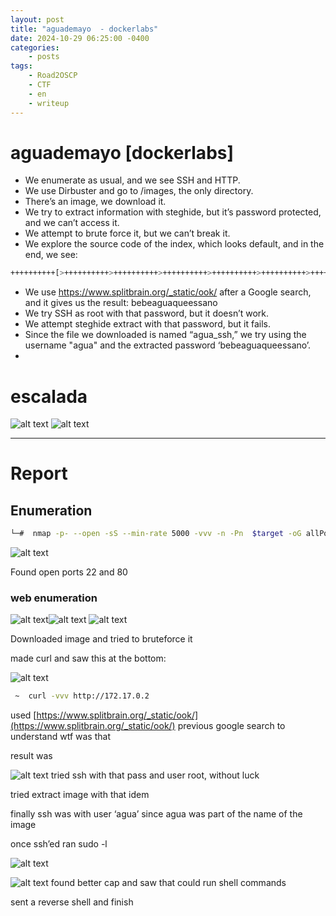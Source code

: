 ```yaml
---
layout: post
title: "aguademayo  - dockerlabs"
date: 2024-10-29 06:25:00 -0400
categories:
    - posts
tags:
    - Road2OSCP
    - CTF
    - en
    - writeup
---
```


# aguademayo [dockerlabs]

- We enumerate as usual, and we see SSH and HTTP.
- We use Dirbuster and go to /images, the only directory.
- There’s an image, we download it.
- We try to extract information with steghide, but it’s password protected, and we can’t access it.
- We attempt to brute force it, but we can’t break it.
- We explore the source code of the index, which looks default, and in the end, we see:


```bash
++++++++++[>++++++++++>++++++++++>++++++++++>++++++++++>++++++++++>++++++++++>++++++++++++>++++++++++>+++++++++++>++++++++++++>++++++++++>++++++++++++>++++++++++>+++++++++++>+++++++++++>+>+<<<<<<<<<<<<<<<<<-]>--.>+.>--.>+.>---.>+++.>---.>---.>+++.>---.>+..>-----..>---.>.>+.>+++.>.

```

- We use https://www.splitbrain.org/_static/ook/ after a Google search, and it gives us the result: bebeaguaqueessano
- We try SSH as root with that password, but it doesn’t work.
- We attempt steghide extract with that password, but it fails.
- Since the file we downloaded is named “agua_ssh,” we try using the username "agua" and the extracted password ‘bebeaguaqueessano’.
- 

# escalada


![alt text](<https://github.com/nicolasdamians/nicolasdamians.github.io/blob/master/attachments/aguademayo/image%201.png?raw=true>)
![alt text](https://github.com/nicolasdamians/nicolasdamians.github.io/blob/master/attachments/aguademayo/image.png)
_______________

# Report

## Enumeration

```bash
└─#  nmap -p- --open -sS --min-rate 5000 -vvv -n -Pn  $target -oG allPorts

```

![alt text](<https://github.com/nicolasdamians/nicolasdamians.github.io/blob/master/attachments/aguademayo/image 2.png>)

Found open ports 22 and 80

### web enumeration
![alt text](<https://github.com/nicolasdamians/nicolasdamians.github.io/blob/master/attachments/aguademayo/image 3.png>)![alt text](<https://github.com/nicolasdamians/nicolasdamians.github.io/blob/master/attachments/aguademayo/image 4.png>) ![alt text](<https://github.com/nicolasdamians/nicolasdamians.github.io/blob/master/attachments/aguademayo/image 5.png>)

Downloaded image and tried to bruteforce it

made curl and saw this at the bottom:

![alt text](<https://github.com/nicolasdamians/nicolasdamians.github.io/blob/master/attachments/aguademayo/image 6.png>)
```bash
 ~  curl -vvv http://172.17.0.2                                                                                                                                                                                                                                                                                                                           ✔  06:24:51 

```

used [https://www.splitbrain.org/_static/ook/](https://www.splitbrain.org/_static/ook/) previous google search to understand wtf was that

result was

![alt text](<https://github.com/nicolasdamians/nicolasdamians.github.io/blob/master/attachments/aguademayo/image 7.png>)
tried ssh with that pass and user root, without luck

tried extract image with that idem

finally ssh was with user ‘agua’ since agua was part of the name of the image

once ssh’ed ran sudo -l

![alt text](https://github.com/nicolasdamians/nicolasdamians.github.io/blob/master/attachments/aguademayo/image.png)

![alt text](<https://github.com/nicolasdamians/nicolasdamians.github.io/blob/master/attachments/aguademayo/image 1.png>)
found better cap and saw that could run shell commands

sent a reverse shell and finish